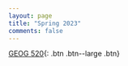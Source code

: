 ```yaml
---
layout: page
title: "Spring 2023"
comments: false
---
```


[GEOG 520](https://FM-Kim-psu.github.io/YearOne/Spring2023/GEOG520){: .btn .btn--large .btn}
